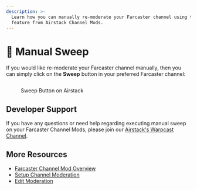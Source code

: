 ```yaml
---
description: >-
  Learn how you can manually re-moderate your Farcaster channel using the Sweep
  feature from Airstack Channel Mods.
---
```


# 🧹 Manual Sweep

If you would like re-moderate your Farcaster channel manually, then you can simply click on the **Sweep** button in your preferred Farcaster channel:

<figure><img src="../../.gitbook/assets/Screenshot 2024-05-30 at 11.02.28 AM copy 2.png" alt=""><figcaption><p>Sweep Button on Airstack</p></figcaption></figure>

## Developer Support

If you have any questions or need help regarding executing manual sweep on your Farcaster Channel Mods, please join our [Airstack's Warpcast Channel](https://warpcast.com/\~/channel/airstack).

## More Resources

* [Farcaster Channel Mod Overview](overview.md)
* [Setup Channel Moderation](setup-channel-moderation.md)
* [Edit Moderation](edit-moderation.md)

